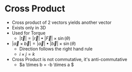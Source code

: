 # Cross Product
* Cross product of 2 vectors yields another vector
* Exists only in 3D
* Used for Torque
  * $|\vec{t}| = |\vec{r}| \bullet |\vec{F}| \times\sin(\theta)$
* $|\vec{a} \times \vec{b}| = |\vec{a}| \bullet |\vec{b}| \times \sin(\theta)$
  * Direction follows the right hand rule
  * $i \times j = k$
* Cross Product is not commutative, it's anti-commutative
  * $a \times b = -b \times a $
